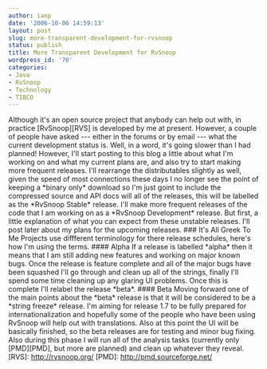 ```yaml
---
author: ianp
date: '2006-10-06 14:59:13'
layout: post
slug: more-transparent-development-for-rvsnoop
status: publish
title: More Transparent Development for RvSnoop
wordpress_id: '70'
categories:
- Java
- RvSnoop
- Technology
- TIBCO
---
```


Although it's an open source project that anybody can help out with, in
practice [RvSnoop][RVS] is developed by me at present. However, a couple
of people have asked --- either in the forums or by email --- what the
current development status is. Well, in a word, it's going slower than I
had planned! However, I'll start posting to this blog a little about
what I'm working on and what my current plans are, and also try to start
making more frequent releases. I'll rearrange the distributables
slightly as well, given the speed of most connections these days I no
longer see the point of keeping a \*binary only\* download so I'm just
goint to include the compressed source and API docs will all of the
releases, this will be labelled as the \*RvSnoop Stable\* release. I'll
make more frequent releases of the code that I am working on as a
\*RvSnoop Development\* release. But first, a little explanation of what
you can expect from these unstable releases. I'll post later about my
plans for the upcoming releases. \#\#\# It's All Greek To Me Projects
use diffferent terminology for there release schedules, here's how I'm
using the terms. \#\#\#\# Alpha If a release is labelled \*alpha\* then
it means that I am still adding new features and working on major known
bugs. Once the release is feature complete and all of the major bugs
have been squashed I'll go through and clean up all of the strings,
finally I'll spend some time cleaning up any glaring UI problems. Once
this is complete I'll relabel the release \*beta\*. \#\#\#\# Beta Moving
forward one of the main points about the \*beta\* release is that it
will be considered to be a \*string freeze\* release. I'm aiming for
release 1.7 to be fully prepared for internationalization and hopefully
some of the people who have been using RvSnoop will help out with
translations. Also at this point the UI will be basically finished, so
the beta releases are for testing and minor bug fixing. Also during this
phase I will run all of the analysis tasks (currently only [PMD][PMD],
but more are planned) and clean up whatever they reveal. [RVS]:
http://rvsnoop.org/ [PMD]: http://pmd.sourceforge.net/
